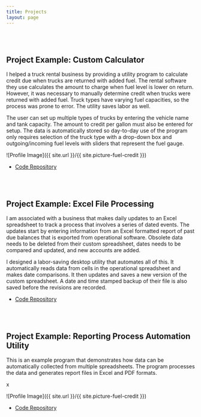 ```yaml
---
title: Projects
layout: page
---
```


<br>
<br>
<h2>Project Example: Custom Calculator</h2>

<p>I helped a truck rental business by providing a utility program to calculate credit due when trucks are returned with added fuel. The rental software they use calculates the amount to charge when fuel level is lower on return. However, it was necessary to manually determine credit when trucks were returned with added fuel. Truck types have varying fuel capacities, so the process was prone to error. The utility saves labor as well.</p>

<p>The user can set up multiple types of trucks by entering the vehicle name and tank capacity. The amount to credit per gallon must also be entered for setup. The data is automatically stored so day-to-day use of the program only requires selection of the truck type with a drop-down box and outgoing/incoming fuel levels with sliders that represent the fuel gauge.</p>

![Profile Image]({{ site.url }}/{{ site.picture-fuel-credit }})

<ul>
	<li><a href="https://raw.githubusercontent.com/jnwillits/my-coding-projects/tic-tac-toe/fuel-credit.py">Code Repository</a></li>
</ul>

<br>
<br>
<h2>Project Example: Excel File Processing</h2>

<p>I am associated with a business that makes daily updates to an Excel spreadsheet to track a process that involves a series of dated events. The updates start by entering information from an Excel formatted report of past due balances that is exported from operational software. Obsolete data needs to be deleted from their custom spreadsheet, dates needs to be compared and updated, and new accounts are added.</p>

<p>I designed a labor-saving desktop utility that automates all of this. It automatically reads data from cells in the operational spreadsheet and makes date comparisons. It then updates and saves a new version of the custom spreadsheet. A date and time stamped backup of their file is also saved before the revisions are recorded.</p>

<ul>
	<li><a href="https://raw.githubusercontent.com/jnwillits/past-due-accounts-utility/master/auction-planner-utility.py">Code Repository</a></li>
</ul>

<br>
<br>
<h2>Project Example: Reporting Process Automation Utility</h2>

<p>This is an example program that demonstrates how data can be automatically collected from multiple spreadsheets. The
program processes the data and generates report files in Excel and PDF formats.</p>

<p>x</p>

![Profile Image]({{ site.url }}/{{ site.picture-fuel-credit }})

<ul>
	<li><a href="https://raw.githubusercontent.com/jnwillits/reporting-process-automation-utility/master/reporting-utility.py">Code Repository</a></li>
</ul>
